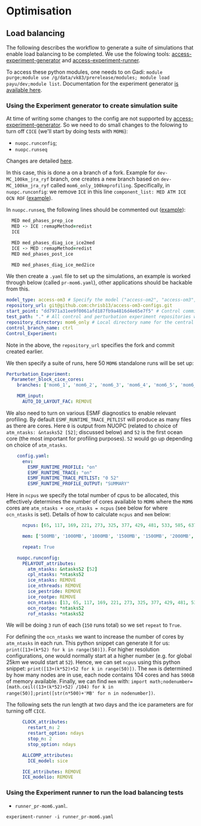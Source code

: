 # Optimisation

## Load balancing

The following describes the workflow to generate a suite of simulations that enable load balancing to be completed. We use the folowing tools: [access-experiment-generator](http://github.com/accESS-NRI/access-experiment-generator) and [access-experiment-runner](http://github.com/accESS-NRI/access-experiment-runner).

To access these python modules, one needs to on Gadi: `module purge;module use /g/data/vk83/prerelease/modules; module load payu/dev;module list`. Documentation for the experiment generator [is available here](https://access-experiment-generator.access-hive.org.au/).

### Using the Experiment generator to create simulation suite 

At time of writing some changes to the config are not supported by [access-experiment-generator](http://github.com/accESS-NRI/access-experiment-generator). So we need to do small changes to the folowing to turn off `CICE` (we'll start by doing tests with `MOM6`):

 - `nuopc.runconfig`;
 - `nuopc.runseq`

Changes are detailed [here](https://github.com/minghangli-uni/access-om3-configs/commit/c7982c06ae8ae79f0d82fe59c52e9cef40b6eecb).

In this case, this is done a on a branch of a fork. Example for `dev-MC_100km_jra_ryf` branch, one creates a new branch based on `dev-MC_100km_jra_ryf` called `mom6_only_100kmprofiling`. Specifically, in `nuopc.runconfig`:
we remove `ICE` in this line `component_list: MED ATM ICE OCN ROF` ([example](https://github.com/chrisb13/access-om3-configs/commit/e3637a9bbb0f48deb560e6a542920f7156a69e8e)).

In `nuopc.runseq`, the following lines should be commented out ([example](https://github.com/chrisb13/access-om3-configs/commit/dd7971a31ee9f0061afd187fb9a4816d4e65e7f5)):

```fortran
  MED med_phases_prep_ice
  MED -> ICE :remapMethod=redist
  ICE

  MED med_phases_diag_ice_ice2med
  ICE -> MED :remapMethod=redist
  MED med_phases_post_ice

  MED med_phases_diag_ice_med2ice
```

We then create a `.yaml` file to set up the simulations, an example is worked through below (called `pr-mom6.yaml`), other applications should be hackable from this. 
```yaml
model_type: access-om3 # Specify the model ("access-om2", "access-om3", "access-esm1.5", or "access-esm1.6")
repository_url: git@github.com:chrisb13/access-om3-configs.git
start_point: "dd7971a31ee9f0061afd187fb9a4816d4e65e7f5" # Control commit hash for new branches
test_path: "." # All control and perturbation experiment repositories will be created here; can be relative, absolute or ~ (user-defined)
repository_directory: mom6_only # Local directory name for the central repository (user-defined)
control_branch_name: ctrl
Control_Experiment:
```
Note in the above, the `repository_url` specifies the fork and commit created earlier.

We then specify a suite of runs, here 50 `MOM6` standalone runs will be set up:
```yaml
Perturbation_Experiment:
  Parameter_block_cice_cores:
    branches: ['mom6_1', 'mom6_2', 'mom6_3', 'mom6_4', 'mom6_5', 'mom6_6', 'mom6_7', 'mom6_8', 'mom6_9', 'mom6_10', 'mom6_11', 'mom6_12', 'mom6_13', 'mom6_14', 'mom6_15', 'mom6_16', 'mom6_17', 'mom6_18', 'mom6_19', 'mom6_20', 'mom6_21', 'mom6_22', 'mom6_23', 'mom6_24', 'mom6_25', 'mom6_26', 'mom6_27', 'mom6_28', 'mom6_29', 'mom6_30', 'mom6_31', 'mom6_32', 'mom6_33', 'mom6_34', 'mom6_35', 'mom6_36', 'mom6_37', 'mom6_38', 'mom6_39', 'mom6_40', 'mom6_41', 'mom6_42', 'mom6_43', 'mom6_44', 'mom6_45', 'mom6_46', 'mom6_47', 'mom6_48', 'mom6_49', 'mom6_50']

    MOM_input:
      AUTO_IO_LAYOUT_FAC: REMOVE
```

We also need to turn on various ESMF diagnostics to enable relevant profiling. By default `ESMF_RUNTIME_TRACE_PETLIST` will produce as many files as there are cores. Here `0` is output from NUOPC (related to choice of `atm_ntasks: &ntasks52 [52]`; discussed below) and `52` is the first ocean core (the most important for profiling purposes). `52` would go up depending on choice of `atm_ntasks`.
        
```yaml
    config.yaml:
      env:
        ESMF_RUNTIME_PROFILE: "on"
        ESMF_RUNTIME_TRACE: "on"
        ESMF_RUNTIME_TRACE_PETLIST: "0 52"
        ESMF_RUNTIME_PROFILE_OUTPUT: "SUMMARY"
```

Here in `ncpus` we specify the total number of cpus to be allocated, this effectively determines the number of cores available to `MOM6` where the `MOM6` cores are `atm_ntasks + oce_ntasks = ncpus` (see below for where `ocn_ntasks` is set). Details of how to calculate `ncpus` and `mem` below:
```yaml
      ncpus: [65, 117, 169, 221, 273, 325, 377, 429, 481, 533, 585, 637, 689, 741, 793, 845, 897, 949, 1001, 1053, 1105, 1157, 1209, 1261, 1313, 1365, 1417, 1469, 1521, 1573, 1625, 1677, 1729, 1781, 1833, 1885, 1937, 1989, 2041, 2093, 2145, 2197, 2249, 2301, 2353, 2405, 2457, 2509, 2561, 2613]

      mem: ['500MB', '1000MB', '1000MB', '1500MB', '1500MB', '2000MB', '2000MB', '2500MB', '2500MB', '3000MB', '3000MB', '3500MB', '3500MB', '4000MB', '4000MB', '4500MB', '4500MB', '5000MB', '5000MB', '5500MB', '5500MB', '6000MB', '6000MB', '6500MB', '6500MB', '7000MB', '7000MB', '7500MB', '7500MB', '8000MB', '8000MB', '8500MB', '8500MB', '9000MB', '9000MB', '9500MB', '9500MB', '10000MB', '10000MB', '10500MB', '10500MB', '11000MB', '11000MB', '11500MB', '11500MB', '12000MB', '12000MB', '12500MB', '12500MB', '13000MB']

      repeat: True

    nuopc.runconfig:
      PELAYOUT_attributes:
        atm_ntasks: &ntasks52 [52]
        cpl_ntasks: *ntasks52
        ice_ntasks: REMOVE
        ice_nthreads: REMOVE
        ice_pestride: REMOVE
        ice_rootpe: REMOVE
        ocn_ntasks: [13, 65, 117, 169, 221, 273, 325, 377, 429, 481, 533, 585, 637, 689, 741, 793, 845, 897, 949, 1001, 1053, 1105, 1157, 1209, 1261, 1313, 1365, 1417, 1469, 1521, 1573, 1625, 1677, 1729, 1781, 1833, 1885, 1937, 1989, 2041, 2093, 2145, 2197, 2249, 2301, 2353, 2405, 2457, 2509, 2561]
        ocn_rootpe: *ntasks52
        rof_ntasks: *ntasks52
```
We will be doing `3` run of each (`150` runs total) so we set `repeat` to `True`.

For defining the `ocn_ntasks` we want to increase the number of cores by `atm_ntasks` in each run. This python snippet can generate it for us: `print([13+(k*52) for k in range(50)])`. For higher resolution configurations, one would normally start at a higher number (e.g. for global 25km we would start at `52`). Hence, we can set `ncpus` using this python snippet: `print([13+(k*52)+52 for k in range(50)])`. The `mem` is determined by how many nodes are in use, each node contains 104 cores and has `500GB` of memory available. Finally, we can find `mem` with: `import math;nodenumber=[math.ceil((13+(k*52)+52) /104) for k in range(50)];print([str(n*500)+'MB' for n in nodenumber])`.

The following sets the run length at two days and the ice parameters are for turning off `CICE`.
```yaml
      CLOCK_attributes:
        restart_n: 2
        restart_option: ndays
        stop_n: 2
        stop_option: ndays

      ALLCOMP_attributes:
        ICE_model: sice

      ICE_attributes: REMOVE
      ICE_modelio: REMOVE
```

### Using the Experiment runner to run the load balancing tests

 - `runner_pr-mom6.yaml`.


`experiment-runner -i runner_pr-mom6.yaml`

